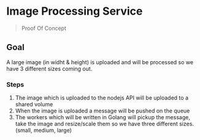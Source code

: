 
# Image Processing Service
> Proof Of Concept

## Goal
A large image (in widht & height) is uploaded and will be processed so we have 3 different sizes coming out. 

### Steps
1. The image which is uploaded to the nodejs API will be uploaded to a shared volume
2. When the image is uploaded a message will be pushed on the queue
3. The workers which will be written in Golang will pickup the message, take the image and resize/scale them so we have three different sizes. (small, medium, large)
